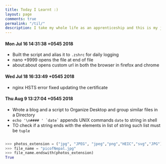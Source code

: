 ```yaml
---
title: Today I Learnt :)
layout: page
comments: true
permalink: "/til/"
description: I take my whole life as an apprenticeship and this is my journey each day
---
```



#### Mon Jul 16 14:31:38 +0545 2018

- Built the script and alias it to `.zshrc` for daily logging
- nano +9999 opens the file at end of file
- about:about opens custom url in both the browser in firefox and chrome

#### Wed Jul 18 16:33:49 +0545 2018

- nginx HSTS error fixed updating the certificate
 
#### Thu Aug  9 13:27:04 +0545 2018

- Wrote a blog and a script to Organize Desktop and group similar files in a Directory
- ``` echo '\n#### ' `date` ``` appends UNIX commands  `date` to string in shell  
- TO check if a string ends with the elements in list of string such list must be `tuple`  

 ```python

>>> photos_extension = ("jpg", "JPEG", "jpeg","png","HEIC","svg","JPG")
>>> file_name = "picofNepal.jpg"
>>> file_name.endswith(photos_extension)
True
```
